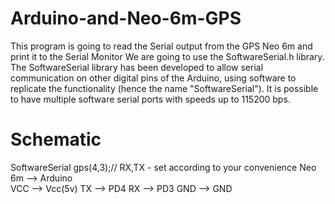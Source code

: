 # Arduino-and-Neo-6m-GPS
This program is going to read the Serial output from the GPS Neo 6m and print it to the Serial Monitor
We are going to use the SoftwareSerial.h library.  
The SoftwareSerial library has been developed to allow serial communication on other digital pins of the Arduino, using software to replicate the functionality (hence the name "SoftwareSerial"). It is possible to have multiple software serial ports with speeds up to 115200 bps.  
# Schematic  
SoftwareSerial gps(4,3);// RX,TX - set according to your convenience
Neo 6m  -->  Arduino  
VCC      --> Vcc(5v)
TX      -->  PD4
RX      -->  PD3
GND     -->  GND

